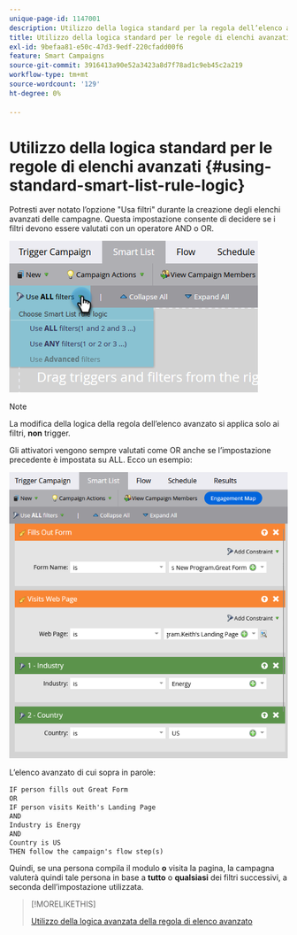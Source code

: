 ```yaml
---
unique-page-id: 1147001
description: Utilizzo della logica standard per la regola dell’elenco avanzato - Documentazione di Marketo - Documentazione del prodotto
title: Utilizzo della logica standard per le regole di elenchi avanzati
exl-id: 9befaa81-e50c-47d3-9edf-220cfadd00f6
feature: Smart Campaigns
source-git-commit: 3916413a90e52a3423a8d7f78ad1c9eb45c2a219
workflow-type: tm+mt
source-wordcount: '129'
ht-degree: 0%

---
```


# Utilizzo della logica standard per le regole di elenchi avanzati {#using-standard-smart-list-rule-logic}

Potresti aver notato l’opzione &quot;Usa filtri&quot; durante la creazione degli elenchi avanzati delle campagne. Questa impostazione consente di decidere se i filtri devono essere valutati con un operatore AND o OR.

![](assets/using-standard-smart-list-rule-logic-1.png)

>[!NOTE]
>
>La modifica della logica della regola dell’elenco avanzato si applica solo ai filtri, **non** trigger.

Gli attivatori vengono sempre valutati come OR anche se l’impostazione precedente è impostata su ALL. Ecco un esempio:

![](assets/using-standard-smart-list-rule-logic-2.png)

L’elenco avanzato di cui sopra in parole:

```box
IF person fills out Great Form
OR
IF person visits Keith's Landing Page 
AND 
Industry is Energy 
AND 
Country is US 
THEN follow the campaign's flow step(s)
```

Quindi, se una persona compila il modulo **o** visita la pagina, la campagna valuterà quindi tale persona in base a **tutto** o **qualsiasi** dei filtri successivi, a seconda dell’impostazione utilizzata.

>[!MORELIKETHIS]
>
>[Utilizzo della logica avanzata della regola di elenco avanzato](/help/marketo/product-docs/core-marketo-concepts/smart-lists-and-static-lists/using-smart-lists/using-advanced-smart-list-rule-logic.md)
